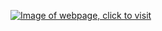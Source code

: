 [![Image of webpage, click to visit](https://i.gyazo.com/3ec832123a54710e604c9742673a0641.jpg)](https://stianlife.com/)
